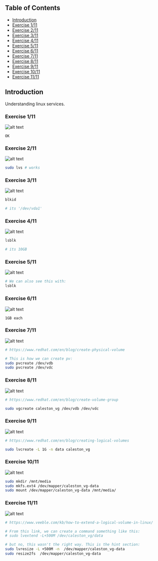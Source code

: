 ## Table of Contents

- [Introduction](#introduction)
- [Exercise 1/11](#exercise-111)
- [Exercise 2/11](#exercise-211)
- [Exercise 3/11](#exercise-311)
- [Exercise 4/11](#exercise-411)
- [Exercise 5/11](#exercise-511)
- [Exercise 6/11](#exercise-611)
- [Exercise 7/11](#exercise-711)
- [Exercise 8/11](#exercise-811)
- [Exercise 9/11](#exercise-911)
- [Exercise 10/11](#exercise-1011)
- [Exercise 11/11](#exercise-1111)

##  Introduction

Understanding linux services.

### Exercise 1/11
![alt text](image.png)
```
OK
```
### Exercise 2/11
![alt text](image-1.png)
```bash
sudo lvs # works
```
### Exercise 3/11
![alt text](image-2.png)
```bash
blkid

# its '/dev/vda1'
```
### Exercise 4/11
![alt text](image-3.png)
```bash
lsblk

# its 10GB
```
### Exercise 5/11
![alt text](image-4.png)
```bash
# We can also see this with:
lsblk
```
### Exercise 6/11
![alt text](image-5.png)
```
1GB each
```
### Exercise 7/11
![alt text](image-6.png)
```bash
# https://www.redhat.com/en/blog/create-physical-volume

# This is how we can create pv:
sudo pvcreate /dev/vdb
sudo pvcreate /dev/vdc
```
### Exercise 8/11
![alt text](image-7.png)
```bash
# https://www.redhat.com/en/blog/create-volume-group

sudo vgcreate caleston_vg /dev/vdb /dev/vdc
```
### Exercise 9/11
![alt text](image-8.png)
```bash
# https://www.redhat.com/en/blog/creating-logical-volumes

sudo lvcreate -L 1G -n data caleston_vg
```
### Exercise 10/11
![alt text](image-9.png)
```bash
sudo mkdir /mnt/media
sudo mkfs.ext4 /dev/mapper/caleston_vg-data
sudo mount /dev/mapper/caleston_vg-data /mnt/media/
```
### Exercise 11/11
![alt text](image-10.png)
```bash
# https://www.veeble.com/kb/how-to-extend-a-logical-volume-in-linux/

# From this link, we can create a command something like this:
# sudo lvextend -L+500M /dev/caleston_vg/data

# but no, this wasn't the right way. This is the hint section:
sudo lvresize -L +500M -n  /dev/mapper/caleston_vg-data
sudo resize2fs  /dev/mapper/caleston_vg-data
```